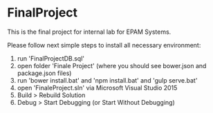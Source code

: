 # FinalProject
This is the final project for internal lab for EPAM Systems.

Please follow next simple steps to install all necessary environment:
 1. run 'FinalProjectDB.sql'
 2. open folder 'Finale Project' (where you should see bower.json and package.json files)
 3. run 'bower install.bat' and 'npm install.bat' and 'gulp serve.bat'
 4. open 'FinaleProject.sln' via Microsoft Visual Studio 2015
 5. Build > Rebuild Solution
 6. Debug > Start Debugging (or Start Without Debugging)
